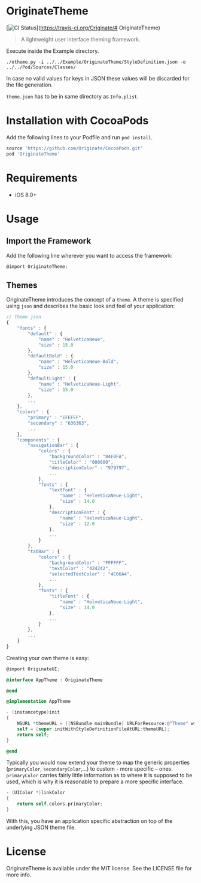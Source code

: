 # OriginateTheme
[![CI Status](http://img.shields.io/travis/Originate/OriginateUI.svg?style=flat)](https://travis-ci.org/Originate/# OriginateTheme)

> A lightweight user interface theming framework.

Execute inside the Example directory.
```
./otheme.py -i ../../Example/OriginateTheme/StyleDefinition.json -o ../../Pod/Sources/Classes/
```

In case no valid values for keys in JSON these values will be discarded for the file generation. 

`theme.json` has to be in same directory as `Info.plist`.

# Installation with CocoaPods
Add the following lines to your Podfile and run `pod install`.

```ruby
source 'https://github.com/Originate/CocoaPods.git'
pod 'OriginateTheme'
```

# Requirements
- iOS 8.0+

# Usage

## Import the Framework

Add the following line wherever you want to access the framework:
```objective-c
@import OriginateTheme;
```

## Themes

OriginateTheme introduces the concept of a `theme`. A theme is specified using `json` and describes the basic look and feel of your application:

```javascript
// Theme.json
{
    "fonts" : {
        "default" : {
            "name" : "HelveticaNeue",
            "size" : 15.0
        },
        "defaultBold" : {
            "name" : "HelveticaNeue-Bold",
            "size" : 15.0
        },
        "defaultLight" : {
            "name" : "HelveticaNeue-Light",
            "size" : 15.0
        },
        ...
    },
    "colors" : {
        "primary" : "EFEFEF",
        "secondary" : "636363",
        ...
    },
    "components" : {
        "navigationBar" : {
            "colors" : {
                "backgroundColor" : "84E0FA",
                "titleColor" : "000000",
                "descriptionColor" : "979797",
                ...
            },
            "fonts" : {
                "textFont" : {
                    "name" : "HelveticaNeue-Light",
                    "size" : 14.0
                },
                "descriptionFont" : {
                    "name" : "HelveticaNeue-Light",
                    "size" : 12.0
                },
                ...
            }              
        },
        "tabBar" : {
            "colors" : {
                "backgroundColor" : "FFFFFF",
                "textColor" : "424242",
                "selectedTextColor" : "4C66A4",
                ...
            },
            "fonts" : {
                "titleFont" : {
                    "name" : "HelveticaNeue-Light",
                    "size" : 14.0
                },
                ...
            }            
        },
        ...
    }
}
```

Creating your own theme is easy:

```objective-c
@import OriginateUI;

@interface AppTheme : OriginateTheme

@end

@implementation AppTheme

- (instancetype)init
{
    NSURL *themeURL = [[NSBundle mainBundle] URLForResource:@"Theme" withExtension:@"json"];
    self = [super initWithStyleDefinitionFileAtURL:themeURL];
    return self;
}

@end
```

Typically you would now extend your theme to map the generic properties (`primaryColor`, `secondaryColor`,…) to custom - more specific – ones. `primaryColor` carries fairly little information as to where it is supposed to be used, which is why it is reasonable to prepare a more specific interface.

```objective-c
- (UIColor *)linkColor
{
    return self.colors.primaryColor;
}
```

With this, you have an application specific abstraction on top of the  underlying JSON theme file.

# License
OriginateTheme is available under the MIT license. See the LICENSE file for more info.

